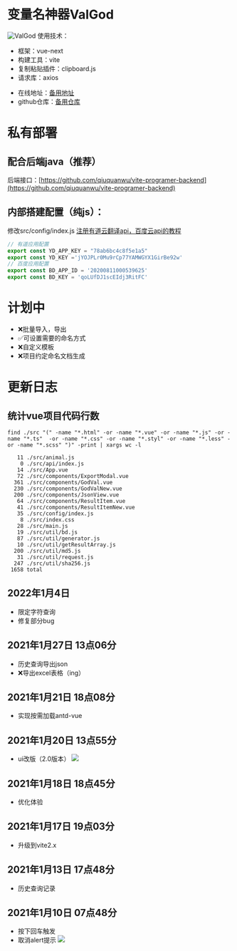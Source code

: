 # 变量名神器ValGod
![ValGod](https://socialify.git.ci/qiuquanwu/ValGod/image?description=1&font=Source%20Code%20Pro&language=1&owner=1&pattern=Plus&stargazers=1&theme=Light)
使用技术：
- 框架：vue-next
- 构建工具：vite
- 复制粘贴插件：clipboard.js
- 请求库：axios
<!-- - 在线地址：[http://isfive.gitee.io/vite-programer/](http://isfive.gitee.io/vite-programer/) -->
- 在线地址：[备用地址](https://valgod.vercel.app/)
- github仓库：[备用仓库](https://github.com/qiuquanwu/ValGod)
# 私有部署
## 配合后端java（推荐）
后端接口：[https://github.com/qiuquanwu/vite-programer-backend](https://github.com/qiuquanwu/vite-programer-backend)

## 内部搭建配置（纯js）：
修改src/config/index.js
[注册有道云翻译api，百度云api的教程](https://github.com/qiuquanwu/vite-programer-backend/blob/master/readme.md)
```javascript
// 有道应用配置
export const YD_APP_KEY = "78ab6bc4c8f5e1a5"
export const YD_KEY ='jYOJPLr0Mu9rCp77YAMWGYX1GirBe92w'
// 百度应用配置
export const BD_APP_ID = '20200811000539625'
export const BD_KEY = 'qoLUfDJ1scEIdj3RitFC'
```
# 计划中
-  ❌批量导入，导出
-  ✅️可设置需要的命名方式
-  ❌自定义模板
-  ❌项目约定命名文档生成
# 更新日志
## 统计vue项目代码行数
```
find ./src "(" -name "*.html" -or -name "*.vue" -or -name "*.js" -or -name "*.ts"  -or -name "*.css" -or -name "*.styl" -or -name "*.less" -or -name "*.scss" ")" -print | xargs wc -l
```
```shell
   11 ./src/animal.js
    0 ./src/api/index.js
   14 ./src/App.vue
   72 ./src/components/ExportModal.vue
  361 ./src/components/GodVal.vue
  230 ./src/components/GodValNew.vue
  200 ./src/components/JsonView.vue
   64 ./src/components/ResultItem.vue
   41 ./src/components/ResultItemNew.vue
   35 ./src/config/index.js
    8 ./src/index.css
   28 ./src/main.js
   19 ./src/util/bd.js
   87 ./src/util/generator.js
   10 ./src/util/getResultArray.js
  200 ./src/util/md5.js
   31 ./src/util/request.js
  247 ./src/util/sha256.js
 1658 total

```
## 2022年1月4日
- 限定字符查询
- 修复部分bug
## 2021年1月27日 13点06分
- 历史查询导出json
- ❌导出excel表格（ing）
## 2021年1月21日 18点08分
- 实现按需加载antd-vue
## 2021年1月20日 13点55分
- ui改版（2.0版本）
![](./img/demov3.png)
## 2021年1月18日 18点45分
- 优化体验
## 2021年1月17日 19点03分
- 升级到vite2.x
## 2021年1月13日 17点48分
- 历史查询记录
## 2021年1月10日 07点48分
- 按下回车触发
- 取消alert提示
![](./img/demov1.png)


